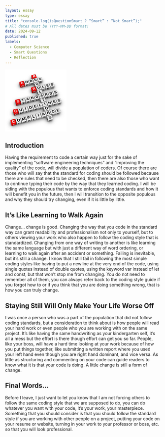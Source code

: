 ```yaml
---
layout: essay
type: essay
title: "console.log(isQuestionSmart ? “Smart” : “Not Smart”);"
# All dates must be YYYY-MM-DD format!
date: 2024-09-12
published: true
labels:
  - Computer Science
  - Smart Questions
  - Reflection
---
```


<img width="200px" class="rounded float-start pe-4" src="../img/codingStandardPic.jpg">

<h2>Introduction</h2>
<p>Having the requirement to code a certain way just for the sake of implementing “software engineering techniques” and “improving the quality” of the code, will divide a population of coders. Of course there are those who will say that the standard for coding should be followed because there are rules that need to be checked, then there are also those who want to continue typing their code by the way that they learned coding. I will be siding with the populous that wants to enforce coding standards and how it will benefit you in the future, then I will transition to the opposite populous and why they should try changing, even if it is little by little.</p>
<h2>It’s Like Learning to Walk Again</h2>
<p>Change… change is good. Changing the way that you code in the standard way can grant readability and professionalism not only to yourself, but to others viewing your work who also happen to follow the coding style that is standardized. Changing from one way of writing to another is like learning the same language but with just a different way of word ordering, or learning to walk again after an accident or something. Failing is inevitable, but it’s still a change. I know that I still fail in following the most simple coding styles like having to put a newline at the very end of the code, using single quotes instead of double quotes, using the keyword var instead of let and const, but that won’t stop me from changing. You do not need to remember all of them, you can always refer back to the coding style guide if you forgot how to or if you think that you are doing something wrong, that is how you can truly change.</p>
<h2>Staying Still Will Only Make Your Life Worse Off</h2>
<p>I was once a person who was a part of the population that did not follow coding standards, but a consideration to think about is how people will read your hard work or even people who you are working with on the same project. It’s like having the same handwriting as your kindergarten self, it’s all a mess but the effort is there though effort can get you so far. People, like your boss, will have a hard time looking at your work because of how you put things together, like submitting a written report where you used your left hand even though you are right hand dominant, and vice versa. As little as structuring and commenting on your code can guide readers to know what it is that your code is doing. A little change is still a form of change.</p>
<h2>Final Words…</h2>
<p>Before I leave, I just want to let you know that I am not forcing others to follow the same coding style that we are supposed to do, you can do whatever you want with your code, it’s your work, your masterpiece. Something that you should consider is that you should follow the standard style if you are working with other people on a project, putting your code on your resume or website, turning in your work to your professor or boss, etc. so that you will look professional.</p>
